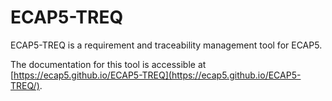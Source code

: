 # ECAP5-TREQ

ECAP5-TREQ is a requirement and traceability management tool for ECAP5.

The documentation for this tool is accessible at [https://ecap5.github.io/ECAP5-TREQ](https://ecap5.github.io/ECAP5-TREQ/).
